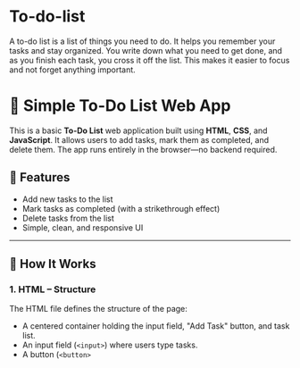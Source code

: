 # To-do-list
A to-do list is a list of things you need to do. It helps you remember your tasks and stay organized. You write down what you need to get done, and as you finish each task, you cross it off the list. This makes it easier to focus and not forget anything important.
# 📝 Simple To-Do List Web App

This is a basic **To-Do List** web application built using **HTML**, **CSS**, and **JavaScript**. It allows users to add tasks, mark them as completed, and delete them. The app runs entirely in the browser—no backend required.

## 🚀 Features

- Add new tasks to the list
- Mark tasks as completed (with a strikethrough effect)
- Delete tasks from the list
- Simple, clean, and responsive UI

---

## 🧱 How It Works

### 1. HTML – Structure

The HTML file defines the structure of the page:
- A centered container holding the input field, "Add Task" button, and task list.
- An input field (`<input>`) where users type tasks.
- A button (`<button>`
